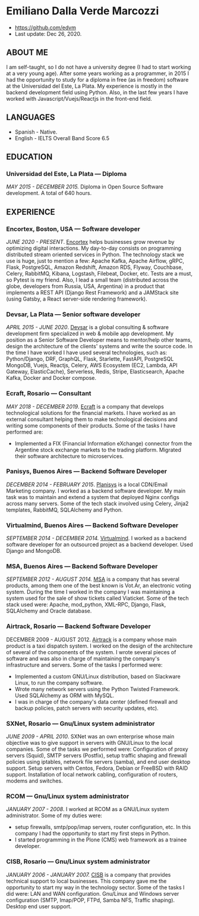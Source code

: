 # Emiliano Dalla Verde Marcozzi

- https://github.com/edvm
- Last update: Dec 26, 2020.

## ABOUT ME
I am self-taught, so I do not have a university degree (I had to start working at a very young age). After some years working as a programmer, in 2015 I had the opportunity to study for a diploma in free (as in freedom) software at the Universidad del Este, La Plata. My experience is mostly in the backend development field using Python. Also, in the last few years I have worked with Javascript/Vuejs/Reactjs in the  front-end field.

## LANGUAGES

- Spanish - Native.
- English - IELTS Overall Band Score 6.5

## EDUCATION

### Universidad del Este, La Plata — Diploma 
*MAY 2015 - DECEMBER 2015.* Diploma in Open Source Software development. A total of 640 hours.

## EXPERIENCE

### Encortex, Boston, USA — Software developer
*JUNE 2020 - PRESENT*. [Encortex](https://www.encortex.net/) helps businesses grow revenue by optimizing digital interactions. My day-to-day consists on programming distributed stream oriented services in Python. The technology stack we use is huge, just to mention a few: Apache Kafka, Apache Airflow, gRPC, Flask, PostgreSQL, Amazon Redshift, Amazon RDS, Flyway, Couchbase, Celery, RabbitMQ, Kibana, Logstash, Filebeat, Docker, etc. Tests are a must, so Pytest is my friend. Also, I lead a small team (distributed across the globe, developers from Russia, USA, Argentina) in a product that implements a REST API (Django Rest Framework) and a JAMStack site (using Gatsby, a React server-side rendering framework).

### Devsar, La Plata — Senior software developer
*APRIL 2015 - JUNE 2020*. [Devsar](https://www.devsar.com/) is a global consulting & software development firm specialized in web & mobile app development. My position as a Senior Software Developer means to mentor/help other teams, design the architecture of the clients' systems and write the source code. In the time I have worked I have used several technologies, such as: Python/Django, DRF, GraphQL, Flask, Starlette, FastAPI, PostgreSQL MongoDB, Vuejs, Reactjs, Celery, AWS Ecosystem (EC2, Lambda, API Gateway, ElasticCache), Serverless, Redis, Stripe, Elasticsearch, Apache Kafka, Docker and Docker compose.

### Ecraft, Rosario — Consultant
*MAY 2018 - DECEMBER 2019*. [Ecraft](http://www.ecraft.com.ar/) is a company that develops technological solutions for the financial markets. I have worked as an external consultant helping them to make technological decisions and writing some components of their products. Some of the tasks I have performed are: 
- Implemented a FIX (Financial Information eXchange) connector from the Argentine stock exchange markets to the trading platform. Migrated their software architecture to microservices.

### Panisys, Buenos Aires — Backend Software Developer
*DECEMBER 2014 - FEBRUARY 2015*. [Planisys](https://www.planisys.net/) is a local CDN/Email Marketing company. I worked as a backend software developer. My main task was to maintain and extend a system that deployed Nginx configs across many servers. Some of the tech stack involved using Celery, Jinja2 templates, RabbitMQ, SQLAlchemy and Python.

### Virtualmind, Buenos Aires — Backend Software Developer
*SEPTEMBER 2014 - DECEMBER 2014.* [Virtualmind](https://www.virtualmind.com/). I worked as a backend software developer for an outsourced project as a backend developer. Used Django and MongoDB.

### MSA, Buenos Aires — Backend Software Developer
*SEPTEMBER 2012 - AUGUST 2014.* [MSA](https://msa.com.ar/) is a company that has several products, among them one of the best known is Vot.Ar, an electronic voting system. During the time I worked in the company I was maintaining a system used for the sale of show tickets called Viaticket. Some of the tech stack used were: Apache, mod_python, XML-RPC, Django, Flask, SQLAlchemy and Oracle database.

### Airtrack, Rosario — Backend Software Developer
DECEMBER 2009 - AUGUST 2012. [Airtrack](https://airtrack.com.ar/) is a company whose main product is a taxi dispatch system. I worked on the design of the architecture of several of the components of the system. I wrote several pieces of software and was also in charge of maintaining the company's infrastructure and servers. Some of the tasks I performed were:
- Implemented a custom GNU/Linux distribution, based on Slackware Linux,  to run the company software.
- Wrote many network servers using the Python Twisted Framework. Used SQLAlchemy as ORM with MySQL.
- I was in charge of the company's data center (defined firewall and backup policies, patch servers with security updates, etc).

### SXNet, Rosario — Gnu/Linux system administrator
*JUNE 2009 - APRIL 2010*.  SXNet was an own enterprise whose main objective was to give support in servers with GNU/Linux to the local companies. Some of the tasks we performed were:
Configuration of proxy servers (Squid), SMTP servers (Postfix), setup traffic shaping and firewall policies using iptables, network file servers (samba), and end user desktop support.
Setup servers with Centos, Fedora, Debian or FreeBSD with RAID support. Installation of local network cabling, configuration of routers, modems and switches.

### RCOM — Gnu/Linux system administrator
*JANUARY 2007 - 2008*. I worked at RCOM as a GNU/Linux system administrator. Some of my duties were: 
- setup firewalls, smtp/pop/imap servers, router configuration, etc. In this company I had the opportunity to start my first steps in Python. 
- I started programming in the Plone (CMS) web framework as a trainee developer.

### CISB, Rosario — Gnu/Linux system administrator
*JANUARY 2006 - JANUARY 2007.* [CISB](https://cisb.com.ar/) is a company that provides technical support to local businesses. This company gave me the opportunity to start my way in the technology sector. Some of the tasks I did were: 
LAN and WAN configuration. Gnu/Linux and Windows server configuration (SMTP, Imap/POP, FTPd, Samba NFS, Traffic shaping). Desktop end user support.


